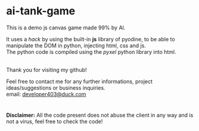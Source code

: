 # ai-tank-game

This is a demo js canvas game made 99% by AI.

It uses a _hack_ by using the built-in **js** library of pyodine, to be able to manipulate the DOM in python, injecting html, css and js.    
The python code is compiled using the _pyxel_ python library into html.


<br>
Thank you for visiting my github!
      
Feel free to contact me for any further informations, project ideas/suggestions or business inquiries.    
email: developer403@duck.com
<br>

#

**Disclaimer:** All the code present does not abuse the client in any way and is not a virus, feel free to check the code!

